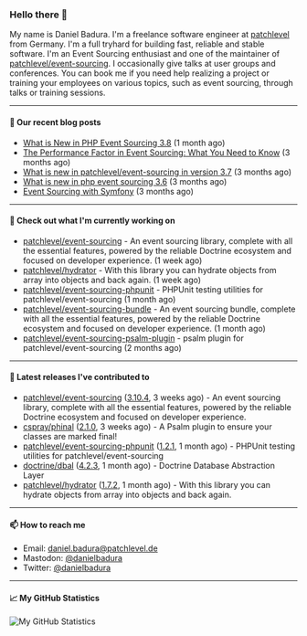 ### Hello there 👋

My name is Daniel Badura. I'm a freelance software engineer at [patchlevel](https://patchlevel.de) from Germany. I'm a full tryhard for building fast, reliable and stable software.
I'm an Event Sourcing enthusiast and one of the maintainer of [patchlevel/event-sourcing](https://github.com/patchlevel/event-sourcing). I occasionally give talks at user groups and conferences.
You can book me if you need help realizing a project or training your employees on various topics, such as event sourcing, through talks or training sessions.

---

#### 📝 Our recent blog posts


- [What is New in PHP Event Sourcing 3.8](https://patchlevel.de/blog/what-is-new-in-php-event-sourcing-3-8) (1 month ago)
- [The Performance Factor in Event Sourcing: What You Need to Know](https://patchlevel.de/blog/the-performance-factor-in-event-sourcing) (3 months ago)
- [What is new in patchlevel/event-sourcing in version 3.7](https://patchlevel.de/blog/what-is-new-in-php-event-sourcing-3-7) (3 months ago)
- [What is new in php event sourcing 3.6](https://patchlevel.de/blog/what-is-new-in-php-event-sourcing-3-6) (3 months ago)
- [Event Sourcing with Symfony](https://patchlevel.de/blog/event-sourcing-with-symfony) (3 months ago)

---

#### 👷 Check out what I'm currently working on

- [patchlevel/event-sourcing](https://github.com/patchlevel/event-sourcing) - An event sourcing library, complete with all the essential features,  powered by the reliable Doctrine ecosystem and focused on developer experience. (1 week ago)
- [patchlevel/hydrator](https://github.com/patchlevel/hydrator) - With this library you can hydrate objects from array into objects and back again.  (1 week ago)
- [patchlevel/event-sourcing-phpunit](https://github.com/patchlevel/event-sourcing-phpunit) - PHPUnit testing utilities for patchlevel/event-sourcing (1 month ago)
- [patchlevel/event-sourcing-bundle](https://github.com/patchlevel/event-sourcing-bundle) - An event sourcing bundle, complete with all the essential features, powered by the reliable Doctrine ecosystem and focused on developer experience. (1 month ago)
- [patchlevel/event-sourcing-psalm-plugin](https://github.com/patchlevel/event-sourcing-psalm-plugin) - psalm plugin for patchlevel/event-sourcing (2 months ago)

---

#### 🔭 Latest releases I've contributed to

- [patchlevel/event-sourcing](https://github.com/patchlevel/event-sourcing) ([3.10.4](https://github.com/patchlevel/event-sourcing/releases/tag/3.10.4), 3 weeks ago) - An event sourcing library, complete with all the essential features,  powered by the reliable Doctrine ecosystem and focused on developer experience.
- [cspray/phinal](https://github.com/cspray/phinal) ([2.1.0](https://github.com/cspray/phinal/releases/tag/2.1.0), 3 weeks ago) - A Psalm plugin to ensure your classes are marked final!
- [patchlevel/event-sourcing-phpunit](https://github.com/patchlevel/event-sourcing-phpunit) ([1.2.1](https://github.com/patchlevel/event-sourcing-phpunit/releases/tag/1.2.1), 1 month ago) - PHPUnit testing utilities for patchlevel/event-sourcing
- [doctrine/dbal](https://github.com/doctrine/dbal) ([4.2.3](https://github.com/doctrine/dbal/releases/tag/4.2.3), 1 month ago) - Doctrine Database Abstraction Layer
- [patchlevel/hydrator](https://github.com/patchlevel/hydrator) ([1.7.2](https://github.com/patchlevel/hydrator/releases/tag/1.7.2), 1 month ago) - With this library you can hydrate objects from array into objects and back again. 

---

#### 📫 How to reach me

- Email: [daniel.badura@patchlevel.de](mailto:daniel.badura@patchlevel.de)
- Mastodon: <a rel="me" href="https://phpc.social/@danielbadura">@danielbadura</a>
- Twitter: [@danielbadura](https://twitter.com/danielbadura)

---

#### 📈 My GitHub Statistics

![My GitHub Statistics](https://github-readme-stats.vercel.app/api?username=DanielBadura&show_icons=true&count_private=true&hide_title=true)
